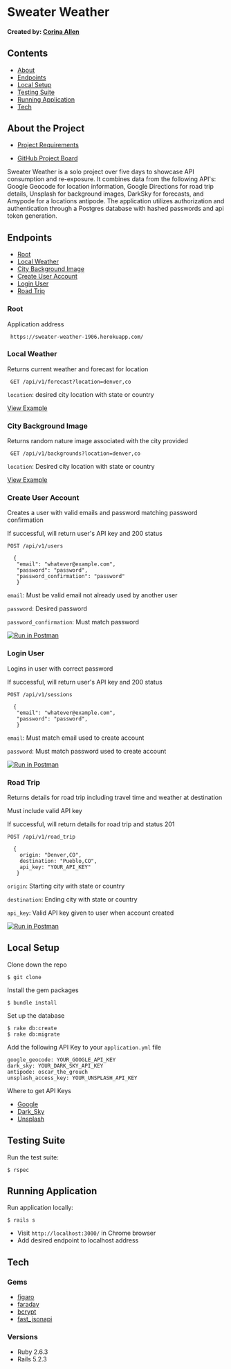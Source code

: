 

# Sweater Weather
#### Created by: [Corina Allen](https://github.com/StarPerfect)

## Contents
 * [About](https://github.com/StarPerfect/sweater-weather/blob/master/README.md#about-the-project)
 * [Endpoints](https://github.com/StarPerfect/sweater-weather/blob/master/README.md#endpoints)
 * [Local Setup](https://github.com/StarPerfect/sweater-weather/blob/master/README.md#local-setup)
 * [Testing Suite](https://github.com/StarPerfect/sweater-weather/blob/master/README.md#testing-suite)
 * [Running Application](https://github.com/StarPerfect/sweater-weather/blob/master/README.md#running-application)
 * [Tech](https://github.com/StarPerfect/sweater-weather/blob/master/README.md#tech)

## About the Project

* [Project Requirements](https://backend.turing.io/module3/projects/sweater-weather)

* [GitHub Project Board](https://github.com/StarPerfect/sweater-weather/projects/1)

 Sweater Weather is a solo project over five days to showcase API consumption and re-exposure. It combines data from the following API's: Google Geocode for location information, Google Directions for road trip details, Unsplash for background images, DarkSky for forecasts, and Amypode for a locations antipode. The application utilizes authorization and authentication through a Postgres database with hashed passwords and api token generation.

## Endpoints

 * [Root](https://github.com/StarPerfect/sweater-weather/blob/master/README.md#root)
 * [Local Weather](https://github.com/StarPerfect/sweater-weather/blob/master/README.md#local-weather)
 * [City Background Image](https://github.com/StarPerfect/sweater-weather/blob/master/README.md#city-background-image)
 * [Create User Account](https://github.com/StarPerfect/sweater-weather/blob/master/README.md#create-user-account)
 * [Login User](https://github.com/StarPerfect/sweater-weather/blob/master/README.md#login-user)
 * [Road Trip](https://github.com/StarPerfect/sweater-weather/blob/master/README.md#road-trip)

### Root
Application address

``` https://sweater-weather-1906.herokuapp.com/```

### Local Weather
Returns current weather and forecast for location

``` GET /api/v1/forecast?location=denver,co```

```location```: desired city location with state or country

[View Example](https://sweater-weather-1906.herokuapp.com/api/v1/forecast?location=denver,co)
### City Background Image

  Returns random nature image associated with the city provided

  ``` GET /api/v1/backgrounds?location=denver,co```

  ```location```: Desired city location with state or country

  [View Example](https://sweater-weather-1906.herokuapp.com/api/v1/backgrounds?location=denver,co)

### Create User Account

  Creates a user with valid emails and password matching password confirmation

  If successful, will return user's API key and 200 status

  ```POST /api/v1/users```

  ``` body
    {
     "email": "whatever@example.com",
     "password": "password",
     "password_confirmation": "password"
     }
  ```

  ```email```: Must be valid email not already used by another user

  ```password```: Desired password

  ```password_confirmation```: Must match password

[![Run in Postman](https://run.pstmn.io/button.svg)](https://app.getpostman.com/run-collection/3d29b4fe46034ec17dc7)

### Login User

  Logins in user with correct password

  If successful, will return user's API key and 200 status


  ```POST /api/v1/sessions ```

  ``` body
    {
     "email": "whatever@example.com",
     "password": "password",
     }
  ```

  ```email```: Must match email used to create account

  ```password```: Must match password used to create account

  [![Run in Postman](https://run.pstmn.io/button.svg)](https://app.getpostman.com/run-collection/994f78a044c284e5f009)

### Road Trip

  Returns details for road trip including travel time and weather at destination

  Must include valid API key

  If successful, will return details for road trip and status 201


  ``` POST /api/v1/road_trip ```

  ``` body
    {
      origin: "Denver,CO",
      destination: "Pueblo,CO",
      api_key: "YOUR_API_KEY"
     }
  ```

  ```origin```: Starting city with state or country

  ```destination```: Ending city with state or country

  ```api_key```: Valid API key given to user when account created

  [![Run in Postman](https://run.pstmn.io/button.svg)](https://app.getpostman.com/run-collection/2efa90a791e698cc7bc3)

## Local Setup

Clone down the repo
```
$ git clone
```

Install the gem packages
```
$ bundle install
```

Set up the database
```
$ rake db:create
$ rake db:migrate

```

Add the following API Key to your `application.yml` file

```
google_geocode: YOUR_GOOGLE_API_KEY
dark_sky: YOUR_DARK_SKY_API_KEY
antipode: oscar_the_grouch
unsplash_access_key: YOUR_UNSPLASH_API_KEY
```
  Where to get API Keys
   * [Google](https://developers.google.com/maps/documentation/javascript/get-api-key)
   * [Dark_Sky](https://darksky.net/dev)
   * [Unsplash](https://unsplash.com/developers)

## Testing Suite
Run the test suite:
```
$ rspec
```

## Running Application
Run application locally:
```
$ rails s
```
- Visit `http://localhost:3000/` in Chrome browser
- Add desired endpoint to localhost address

## Tech

### Gems
* [figaro](https://github.com/laserlemon/figaro)
* [faraday](https://github.com/lostisland/faraday)
* [bcrypt](https://rubygems.org/gems/bcrypt/versions/3.1.12)
* [fast_jsonapi](https://github.com/Netflix/fast_jsonapi)

### Versions
* Ruby 2.6.3
* Rails 5.2.3
